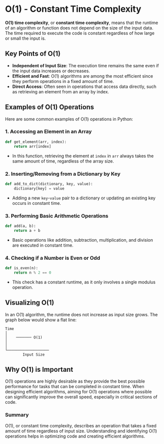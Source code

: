 # O(1) - Constant Time Complexity

**O(1) time complexity**, or **constant time complexity**, means that the runtime of an algorithm or function does not depend on the size of the input data. The time required to execute the code is constant regardless of how large or small the input is.

## Key Points of O(1)

- **Independent of Input Size**: The execution time remains the same even if the input data increases or decreases.
- **Efficient and Fast**: O(1) algorithms are among the most efficient since they perform operations in a fixed amount of time.
- **Direct Access**: Often seen in operations that access data directly, such as retrieving an element from an array by index.

## Examples of O(1) Operations

Here are some common examples of O(1) operations in Python:

### 1. Accessing an Element in an Array

```python
def get_element(arr, index):
    return arr[index]
```

- In this function, retrieving the element at `index` in `arr` always takes the same amount of time, regardless of the array size.
  
### 2. Inserting/Removing from a Dictionary by Key

```python
def add_to_dict(dictionary, key, value):
    dictionary[key] = value
```

- Adding a new `key`-`value` pair to a dictionary or updating an existing key occurs in constant time.

### 3. Performing Basic Arithmetic Operations

```python
def add(a, b):
    return a + b
```

- Basic operations like addition, subtraction, multiplication, and division are executed in constant time.

### 4. Checking if a Number is Even or Odd

```python
def is_even(n):
    return n % 2 == 0
```

- This check has a constant runtime, as it only involves a single modulus operation.

## Visualizing O(1)

In an O(1) algorithm, the runtime does not increase as input size grows. The graph below would show a flat line:

```
Time
│
│    ─────── O(1)
│
│
└───────────────────
        Input Size
```

## Why O(1) is Important

O(1) operations are highly desirable as they provide the best possible performance for tasks that can be completed in constant time. When designing efficient algorithms, aiming for O(1) operations where possible can significantly improve the overall speed, especially in critical sections of code.

### Summary

O(1), or constant time complexity, describes an operation that takes a fixed amount of time regardless of input size. Understanding and identifying O(1) operations helps in optimizing code and creating efficient algorithms.
